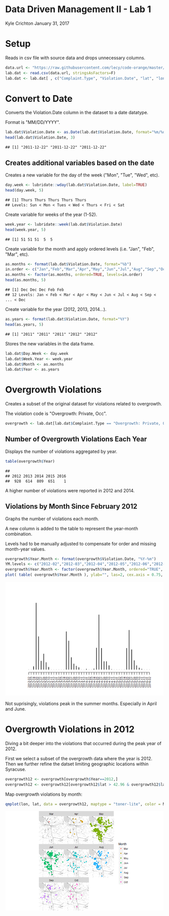 Data Driven Management II - Lab 1
================
Kyle Crichton
January 31, 2017

Setup
=====

Reads in csv file with source data and drops unnecessary columns.

``` r
data.url <- "https://raw.githubusercontent.com/lecy/code-orange/master/data/code%20violations.csv"
lab.dat <- read.csv(data.url, stringsAsFactors=F)
lab.dat <- lab.dat[ , c("Complaint.Type", "Violation.Date", "lat", "lon")]
```

Convert to Date
===============

Converts the Violation.Date column in the dataset to a date datatype.

Format is "MM/DD/YYYY".

``` r
lab.dat$Violation.Date <- as.Date(lab.dat$Violation.Date, format="%m/%d/%Y")
head(lab.dat$Violation.Date, 3)
```

    ## [1] "2011-12-22" "2011-12-22" "2011-12-22"

Creates additional variables based on the date
----------------------------------------------

Creates a new variable for the day of the week ("Mon", "Tue", "Wed", etc).

``` r
day.week <- lubridate::wday(lab.dat$Violation.Date, label=TRUE)
head(day.week, 5)
```

    ## [1] Thurs Thurs Thurs Thurs Thurs
    ## Levels: Sun < Mon < Tues < Wed < Thurs < Fri < Sat

Create variable for weeks of the year (1-52).

``` r
week.year <- lubridate::week(lab.dat$Violation.Date)
head(week.year, 5)
```

    ## [1] 51 51 51  5  5

Create variable for the month and apply ordered levels (i.e. "Jan", "Feb", "Mar", etc).

``` r
as.months <- format(lab.dat$Violation.Date, format="%b")
in.order <- c("Jan","Feb","Mar","Apr","May","Jun","Jul","Aug","Sep","Oct","Nov","Dec")
as.months <- factor(as.months, ordered=TRUE, levels=in.order)
head(as.months, 5)
```

    ## [1] Dec Dec Dec Feb Feb
    ## 12 Levels: Jan < Feb < Mar < Apr < May < Jun < Jul < Aug < Sep < ... < Dec

Create variable for the year (2012, 2013, 2014...).

``` r
as.years <- format(lab.dat$Violation.Date, format="%Y")
head(as.years, 5)
```

    ## [1] "2011" "2011" "2011" "2012" "2012"

Stores the new variables in the data frame.

``` r
lab.dat$Day.Week <- day.week
lab.dat$Week.Year <- week.year
lab.dat$Month <- as.months
lab.dat$Year <- as.years
```

Overgrowth Violations
=====================

Creates a subset of the original dataset for violations related to overgrowth.

The violation code is "Overgrowth: Private, Occ".

``` r
overgrowth <- lab.dat[lab.dat$Complaint.Type == "Overgrowth: Private, Occ", ]
```

Number of Overgrowth Violations Each Year
-----------------------------------------

Displays the number of violations aggregated by year.

``` r
table(overgrowth$Year)
```

    ## 
    ## 2012 2013 2014 2015 2016 
    ##  928  614  809  651    1

A higher number of violations were reported in 2012 and 2014.

Violations by Month Since February 2012
---------------------------------------

Graphs the number of violations each month.

A new column is added to the table to represent the year-month combination.

Levels had to be manually adjusted to compensate for order and missing month-year values.

``` r
overgrowth$Year.Month <- format(overgrowth$Violation.Date, "%Y-%m")
YM.levels <- c("2012-02","2012-03","2012-04","2012-05","2012-06","2012-07","2012-08","2012-09","2012-10","2012-11","2012-12","2013-01","2013-02","2013-03","2013-04","2013-05","2013-06","2013-07","2013-08","2013-09","2013-10","2013-11","2013-12","2014-01","2014-02","2014-03","2014-04","2014-05","2014-06","2014-07","2014-08","2014-09","2014-10","2014-11","2014-12","2015-01","2015-02","2015-03","2015-04","2015-05","2015-06","2015-07","2015-08","2015-09","2015-10","2015-11","2015-12","2016-01","2016-02")
overgrowth$Year.Month <- factor(overgrowth$Year.Month, ordered="TRUE", levels=YM.levels)
plot( table( overgrowth$Year.Month ), ylab="", las=2, cex.axis = 0.75, yaxt="n")
```

![](DDMII_Lab_1_files/figure-markdown_github/unnamed-chunk-11-1.png)

Not suprisingly, violations peak in the summer months. Especially in April and June.

Overgrowth Violations in 2012
=============================

Diving a bit deeper into the violations that occurred during the peak year of 2012.

First we select a subset of the overgrowth data where the year is 2012. Then we further refine the datset limiting geographic locations within Syracuse.

``` r
overgrowth12 <- overgrowth[overgrowth$Year==2012,]
overgrowth12 <- overgrowth12[overgrowth12$lat > 42.96 & overgrowth12$lat < 43.12 & overgrowth12$lon > -76.25 & overgrowth12$lon < -76.05, ]
```

Map overgrowth violations by month:

``` r
qmplot(lon, lat, data = overgrowth12, maptype = "toner-lite", color = Month) + facet_wrap(~ Month) 
```

<img src="DDMII_Lab_1_files/figure-markdown_github/unnamed-chunk-13-1.png" style="display: block; margin: auto;" />
